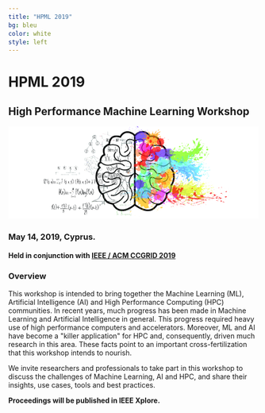 ```yaml
---
title: "HPML 2019"
bg: bleu
color: white
style: left
---
```


# HPML 2019

## High Performance Machine Learning Workshop

<div style="text-align:center;">
  <p>
    <img src="img/cerebro.png"/>
  </p>
</div>

### May 14, 2019, Cyprus.

#### Held in conjunction with <a href="http://www.ccgrid2019.org/">IEEE / ACM CCGRID 2019</a>

### Overview

This workshop is intended to bring together the Machine Learning (ML), Artificial Intelligence (AI) and High
Performance Computing (HPC) communities. In recent years, much progress has
been made in Machine Learning and Artificial Intelligence in general. This progress
required heavy use of high performance computers and accelerators.
Moreover, ML and AI have become a "killer application" for HPC and, consequently,
driven much research in this area. These facts point to an important
cross-fertilization that this workshop intends to nourish.

We invite researchers and professionals to take part in this workshop to discuss
the challenges of Machine Learning, AI and HPC, and share their insights, use
cases, tools and best practices.

**Proceedings will be published in IEEE Xplore.**
